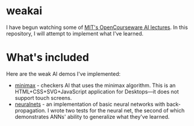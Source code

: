 # weakai

I have begun watching some of [MIT's OpenCourseware AI lectures](http://ocw.mit.edu/courses/electrical-engineering-and-computer-science/6-034-artificial-intelligence-fall-2010/). In this repository, I will attempt to implement what I've learned.

# What's included

Here are the weak AI demos I've implemented:

 * [minimax](minimax) - checkers AI that uses the minimax algorithm. This is an HTML+CSS+SVG+JavaScript application for Desktops&mdash;it does not support touch screens.
 * [neuralnets](neuralnets) - an implementation of basic neural networks with back-propagation. I wrote two tests for the neural net, the second of which demonstrates ANNs' ability to generalize what they've learned.
